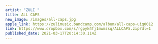 ```yaml
---
artist: "ZULI "
title: ALL CAPS
new_image: /images/all-caps.jpg
apple_link: https://zulimusic.bandcamp.com/album/all-caps-uiq0012
link: https://www.dropbox.com/s/rgpyk4fj1mwmzsq/ALLCAPS.zip?dl=1
published_date: 2021-03-17T20:14:30.114Z
---
```

